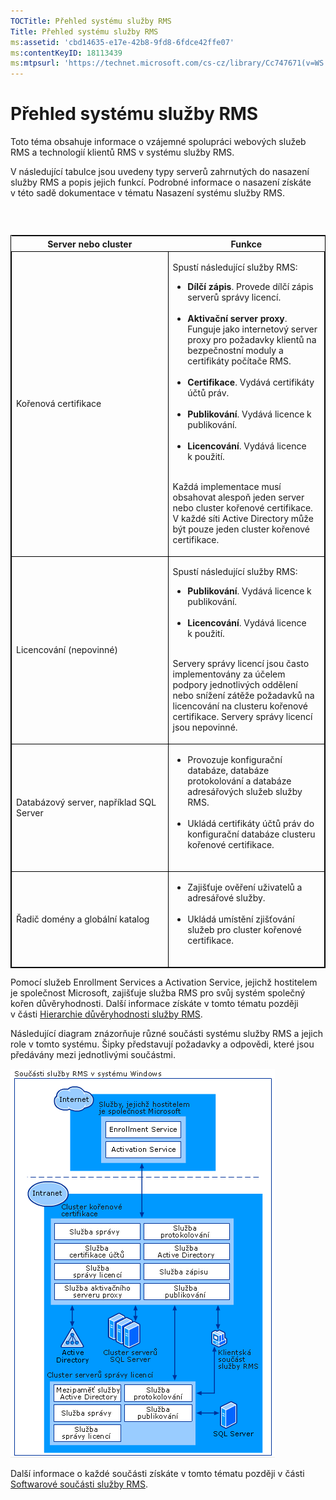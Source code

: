 ```yaml
---
TOCTitle: Přehled systému služby RMS
Title: Přehled systému služby RMS
ms:assetid: 'cbd14635-e17e-42b8-9fd8-6fdce42ffe07'
ms:contentKeyID: 18113439
ms:mtpsurl: 'https://technet.microsoft.com/cs-cz/library/Cc747671(v=WS.10)'
---
```


Přehled systému služby RMS
==========================

Toto téma obsahuje informace o vzájemné spolupráci webových služeb RMS a technologií klientů RMS v systému služby RMS.

V následující tabulce jsou uvedeny typy serverů zahrnutých do nasazení služby RMS a popis jejich funkcí. Podrobné informace o nasazení získáte v této sadě dokumentace v tématu Nasazení systému služby RMS.

###  

<p> </p>
<table style="border:1px solid black;">
<colgroup>
<col width="50%" />
<col width="50%" />
</colgroup>
<thead>
<tr class="header">
<th>Server nebo cluster</th>
<th>Funkce</th>
</tr>
</thead>
<tbody>
<tr class="odd">
<td style="border:1px solid black;"><p>Kořenová certifikace</p></td>
<td style="border:1px solid black;"><p>Spustí následující služby RMS:</p>
<ul>
<li><strong>Dílčí zápis</strong>. Provede dílčí zápis serverů správy licencí.<br />
<br />
</li>
<li><strong>Aktivační server proxy</strong>. Funguje jako internetový server proxy pro požadavky klientů na bezpečnostní moduly a certifikáty počítače RMS.<br />
<br />
</li>
<li><strong>Certifikace</strong>. Vydává certifikáty účtů práv.<br />
<br />
</li>
<li><strong>Publikování</strong>. Vydává licence k publikování.<br />
<br />
</li>
<li><strong>Licencování</strong>. Vydává licence k použití.<br />
<br />
</li>
</ul>
<p>Každá implementace musí obsahovat alespoň jeden server nebo cluster kořenové certifikace. V každé síti Active Directory může být pouze jeden cluster kořenové certifikace.</p></td>
</tr>
<tr class="even">
<td style="border:1px solid black;"><p>Licencování (nepovinné)</p></td>
<td style="border:1px solid black;"><p>Spustí následující služby RMS:</p>
<ul>
<li><strong>Publikování</strong>. Vydává licence k publikování.<br />
<br />
</li>
<li><strong>Licencování</strong>. Vydává licence k použití.<br />
<br />
</li>
</ul>
<p>Servery správy licencí jsou často implementovány za účelem podpory jednotlivých oddělení nebo snížení zátěže požadavků na licencování na clusteru kořenové certifikace. Servery správy licencí jsou nepovinné.</p></td>
</tr>
<tr class="odd">
<td style="border:1px solid black;"><p>Databázový server, například SQL Server</p></td>
<td style="border:1px solid black;"><ul>
<li>Provozuje konfigurační databáze, databáze protokolování a databáze adresářových služeb služby RMS.<br />
<br />
</li>
<li>Ukládá certifikáty účtů práv do konfigurační databáze clusteru kořenové certifikace.<br />
<br />
</li>
</ul></td>
</tr>
<tr class="even">
<td style="border:1px solid black;"><p>Řadič domény a globální katalog</p></td>
<td style="border:1px solid black;"><ul>
<li>Zajišťuje ověření uživatelů a adresářové služby.<br />
<br />
</li>
<li>Ukládá umístění zjišťování služeb pro cluster kořenové certifikace.<br />
<br />
</li>
</ul></td>
</tr>
</tbody>
</table>
<p> </p>

Pomocí služeb Enrollment Services a Activation Service, jejichž hostitelem je společnost Microsoft, zajišťuje služba RMS pro svůj systém společný kořen důvěryhodnosti. Další informace získáte v tomto tématu později v části [Hierarchie důvěryhodnosti služby RMS](https://technet.microsoft.com/2d44182f-a653-4383-aba1-dade53f7cf9a).

Následující diagram znázorňuje různé součásti systému služby RMS a jejich role v tomto systému. Šipky představují požadavky a odpovědi, které jsou předávány mezi jednotlivými součástmi.

![](images/Cc747671.29138741-d45c-459b-8ead-b9bc3f708dd5(WS.10).gif)

Další informace o každé součásti získáte v tomto tématu později v části [Softwarové součásti služby RMS](https://technet.microsoft.com/e38a840e-f390-48fd-8354-50108a64f5ca).
